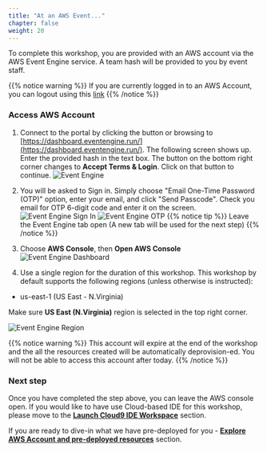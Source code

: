 ```yaml
---
title: "At an AWS Event..."
chapter: false
weight: 20
---
```



To complete this workshop, you are provided with an AWS account via the AWS Event Engine service. A team hash will be provided to you by event staff.

{{% notice warning %}}
If you are currently logged in to an AWS Account, you can logout using this [link](https://console.aws.amazon.com/console/logout!doLogout)
{{% /notice %}}


### Access AWS Account

1. Connect to the portal by clicking the button or browsing to [https://dashboard.eventengine.run/](https://dashboard.eventengine.run/). The following screen shows up. Enter the provided hash in the text box. The button on the bottom right corner changes to **Accept Terms & Login**. Click on that button to continue.
![Event Engine](/images/10_prerequisites/event-engine-initial-screen.png)

1. You will be asked to Sign in. Simply choose "Email One-Time Password (OTP)" option, enter your email, and click "Send Passcode". Check you email for OTP 6-digit code and enter it on the screen.
   ![Event Engine Sign In](/images/10_prerequisites/eventengine-signin.png)
   ![Event Engine OTP](/images/10_prerequisites/eventengine-otp.png)
{{% notice tip %}}
Leave the Event Engine tab open (A new tab will be used for the next step)
{{% /notice %}}

1. Choose **AWS Console**, then **Open AWS Console**
![Event Engine Dashboard](/images/10_prerequisites/event-engine-dashboard.png)

1. Use a single region for the duration of this workshop. This workshop by default supports the following regions (unless otherwise is instructed):

* us-east-1 (US East - N.Virginia)

Make sure **US East (N.Virginia)** region is selected in the top right corner.

![Event Engine Region](/images/10_prerequisites/event-engine-region.png)

{{% notice warning %}}
This account will expire at the end of the workshop and the all the resources created will be automatically deprovision-ed. You will not be able to access this account after today.
{{% /notice %}}

### Next step

Once you have completed the step above, you can leave the AWS console open. If you would like to have use Cloud-based IDE for this workshop, please move to the [**Launch Cloud9 IDE Workspace**](../1_prerequisites/20_aws_event/10_cloud9_setup.html) section.

If you are ready to dive-in what we have pre-deployed for you - [**Explore AWS Account and pre-deployed resources**](../1_prerequisites/20_aws_event/15_explore_aws_account.html) section.
